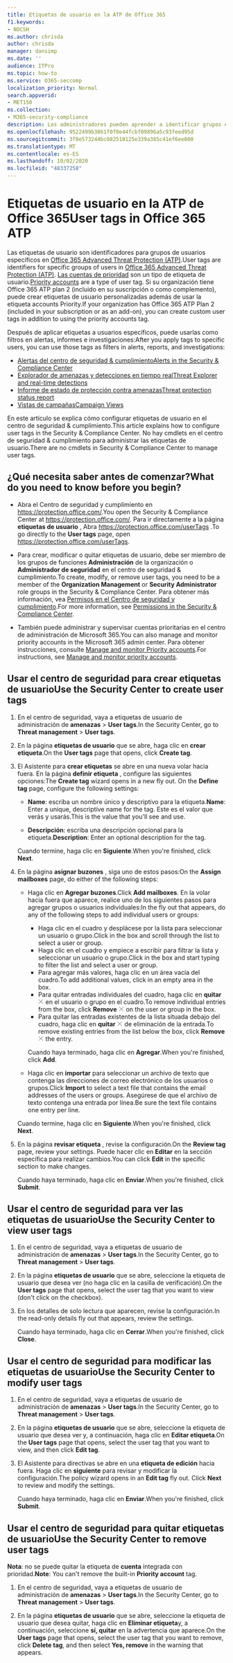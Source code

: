 ```yaml
---
title: Etiquetas de usuario en la ATP de Office 365
f1.keywords:
- NOCSH
ms.author: chrisda
author: chrisda
manager: dansimp
ms.date: ''
audience: ITPro
ms.topic: how-to
ms.service: O365-seccomp
localization_priority: Normal
search.appverid:
- MET150
ms.collection:
- M365-security-compliance
description: Los administradores pueden aprender a identificar grupos específicos de usuarios con etiquetas de usuario en Office 365 ATP plan 2. El filtrado de etiquetas está disponible a través de alertas, informes e investigaciones en Office 365 ATP para identificar rápidamente los usuarios etiquetados.
ms.openlocfilehash: 9522499b3861f0f0e44fcbf09896a5c93feed95d
ms.sourcegitcommit: 3f8e573244bc082518125e339a385c41ef6ee800
ms.translationtype: MT
ms.contentlocale: es-ES
ms.lasthandoff: 10/02/2020
ms.locfileid: "48337258"
---
```

# <a name="user-tags-in-office-365-atp"></a><span data-ttu-id="33298-104">Etiquetas de usuario en la ATP de Office 365</span><span class="sxs-lookup"><span data-stu-id="33298-104">User tags in Office 365 ATP</span></span>

<span data-ttu-id="33298-105">Las etiquetas de usuario son identificadores para grupos de usuarios específicos en [Office 365 Advanced Threat Protection (ATP)](office-365-atp.md).</span><span class="sxs-lookup"><span data-stu-id="33298-105">User tags are identifiers for specific groups of users in [Office 365 Advanced Threat Protection (ATP)](office-365-atp.md).</span></span> <span data-ttu-id="33298-106">[Las cuentas de prioridad](https://docs.microsoft.com/microsoft-365/admin/setup/priority-accounts) son un tipo de etiqueta de usuario.</span><span class="sxs-lookup"><span data-stu-id="33298-106">[Priority accounts](https://docs.microsoft.com/microsoft-365/admin/setup/priority-accounts) are a type of user tag.</span></span> <span data-ttu-id="33298-107">Si su organización tiene Office 365 ATP plan 2 (incluido en su suscripción o como complemento), puede crear etiquetas de usuario personalizadas además de usar la etiqueta accounts Priority.</span><span class="sxs-lookup"><span data-stu-id="33298-107">If your organization has Office 365 ATP Plan 2 (included in your subscription or as an add-on), you can create custom user tags in addition to using the priority accounts tag.</span></span>

<span data-ttu-id="33298-108">Después de aplicar etiquetas a usuarios específicos, puede usarlas como filtros en alertas, informes e investigaciones:</span><span class="sxs-lookup"><span data-stu-id="33298-108">After you apply tags to specific users, you can use those tags as filters in alerts, reports, and investigations:</span></span>

- [<span data-ttu-id="33298-109">Alertas del centro de seguridad & cumplimiento</span><span class="sxs-lookup"><span data-stu-id="33298-109">Alerts in the Security & Compliance Center</span></span>](alerts.md)
- [<span data-ttu-id="33298-110">Explorador de amenazas y detecciones en tiempo real</span><span class="sxs-lookup"><span data-stu-id="33298-110">Threat Explorer and real-time detections</span></span>](threat-explorer.md)
- [<span data-ttu-id="33298-111">Informe de estado de protección contra amenazas</span><span class="sxs-lookup"><span data-stu-id="33298-111">Threat protection status report</span></span>](view-email-security-reports.md#threat-protection-status-report)
- [<span data-ttu-id="33298-112">Vistas de campañas</span><span class="sxs-lookup"><span data-stu-id="33298-112">Campaign Views</span></span>](campaigns.md)

<span data-ttu-id="33298-113">En este artículo se explica cómo configurar etiquetas de usuario en el centro de seguridad & cumplimiento.</span><span class="sxs-lookup"><span data-stu-id="33298-113">This article explains how to configure user tags in the Security & Compliance Center.</span></span> <span data-ttu-id="33298-114">No hay cmdlets en el centro de seguridad & cumplimiento para administrar las etiquetas de usuario.</span><span class="sxs-lookup"><span data-stu-id="33298-114">There are no cmdlets in Security & Compliance Center to manage user tags.</span></span>

## <a name="what-do-you-need-to-know-before-you-begin"></a><span data-ttu-id="33298-115">¿Qué necesita saber antes de comenzar?</span><span class="sxs-lookup"><span data-stu-id="33298-115">What do you need to know before you begin?</span></span>

- <span data-ttu-id="33298-116">Abra el Centro de seguridad y cumplimiento en <https://protection.office.com/>.</span><span class="sxs-lookup"><span data-stu-id="33298-116">You open the Security & Compliance Center at <https://protection.office.com/>.</span></span> <span data-ttu-id="33298-117">Para ir directamente a la página **etiquetas de usuario** , Abra <https://protection.office.com/userTags> .</span><span class="sxs-lookup"><span data-stu-id="33298-117">To go directly to the **User tags** page, open <https://protection.office.com/userTags>.</span></span>

- <span data-ttu-id="33298-118">Para crear, modificar o quitar etiquetas de usuario, debe ser miembro de los grupos de funciones **Administración** de la organización o **Administrador de seguridad** en el centro de seguridad & cumplimiento.</span><span class="sxs-lookup"><span data-stu-id="33298-118">To create, modify, or remove user tags, you need to be a member of the **Organization Management** or **Security Administrator** role groups in the Security & Compliance Center.</span></span> <span data-ttu-id="33298-119">Para obtener más información, vea [Permisos en el Centro de seguridad y cumplimiento](permissions-in-the-security-and-compliance-center.md).</span><span class="sxs-lookup"><span data-stu-id="33298-119">For more information, see [Permissions in the Security & Compliance Center](permissions-in-the-security-and-compliance-center.md).</span></span>

- <span data-ttu-id="33298-120">También puede administrar y supervisar cuentas prioritarias en el centro de administración de Microsoft 365.</span><span class="sxs-lookup"><span data-stu-id="33298-120">You can also manage and monitor priority accounts in the Microsoft 365 admin center.</span></span> <span data-ttu-id="33298-121">Para obtener instrucciones, consulte [Manage and monitor Priority accounts](https://docs.microsoft.com/microsoft-365/admin/setup/priority-accounts).</span><span class="sxs-lookup"><span data-stu-id="33298-121">For instructions, see [Manage and monitor priority accounts](https://docs.microsoft.com/microsoft-365/admin/setup/priority-accounts).</span></span>

## <a name="use-the-security-center-to-create-user-tags"></a><span data-ttu-id="33298-122">Usar el centro de seguridad para crear etiquetas de usuario</span><span class="sxs-lookup"><span data-stu-id="33298-122">Use the Security Center to create user tags</span></span>

1. <span data-ttu-id="33298-123">En el centro de seguridad, vaya a etiquetas de usuario de administración de **amenazas** \> **User tags**.</span><span class="sxs-lookup"><span data-stu-id="33298-123">In the Security Center, go to **Threat management** \> **User tags**.</span></span>

2. <span data-ttu-id="33298-124">En la página **etiquetas de usuario** que se abre, haga clic en **crear etiqueta**.</span><span class="sxs-lookup"><span data-stu-id="33298-124">On the **User tags** page that opens, click **Create tag**.</span></span>

3. <span data-ttu-id="33298-125">El Asistente para **crear etiquetas** se abre en una nueva volar hacia fuera. En la página **definir etiqueta** , configure las siguientes opciones:</span><span class="sxs-lookup"><span data-stu-id="33298-125">The **Create tag** wizard opens in a new fly out. On the **Define tag** page, configure the following settings:</span></span>

   - <span data-ttu-id="33298-126">**Name**: escriba un nombre único y descriptivo para la etiqueta.</span><span class="sxs-lookup"><span data-stu-id="33298-126">**Name**: Enter a unique, descriptive name for the tag.</span></span> <span data-ttu-id="33298-127">Este es el valor que verás y usarás.</span><span class="sxs-lookup"><span data-stu-id="33298-127">This is the value that you'll see and use.</span></span>

   - <span data-ttu-id="33298-128">**Descripción**: escriba una descripción opcional para la etiqueta.</span><span class="sxs-lookup"><span data-stu-id="33298-128">**Description**: Enter an optional description for the tag.</span></span>

   <span data-ttu-id="33298-129">Cuando termine, haga clic en **Siguiente**.</span><span class="sxs-lookup"><span data-stu-id="33298-129">When you're finished, click **Next**.</span></span>

4. <span data-ttu-id="33298-130">En la página **asignar buzones** , siga uno de estos pasos:</span><span class="sxs-lookup"><span data-stu-id="33298-130">On the **Assign mailboxes** page, do either of the following steps:</span></span>

   - <span data-ttu-id="33298-131">Haga clic en **Agregar buzones**.</span><span class="sxs-lookup"><span data-stu-id="33298-131">Click **Add mailboxes**.</span></span> <span data-ttu-id="33298-132">En la volar hacia fuera que aparece, realice uno de los siguientes pasos para agregar grupos o usuarios individuales:</span><span class="sxs-lookup"><span data-stu-id="33298-132">In the fly out that appears, do any of the following steps to add individual users or groups:</span></span>

     - <span data-ttu-id="33298-133">Haga clic en el cuadro y desplácese por la lista para seleccionar un usuario o grupo.</span><span class="sxs-lookup"><span data-stu-id="33298-133">Click in the box and scroll through the list to select a user or group.</span></span>
     - <span data-ttu-id="33298-134">Haga clic en el cuadro y empiece a escribir para filtrar la lista y seleccionar un usuario o grupo.</span><span class="sxs-lookup"><span data-stu-id="33298-134">Click in the box and start typing to filter the list and select a user or group.</span></span>
     - <span data-ttu-id="33298-135">Para agregar más valores, haga clic en un área vacía del cuadro.</span><span class="sxs-lookup"><span data-stu-id="33298-135">To add additional values, click in an empty area in the box.</span></span>
     - <span data-ttu-id="33298-136">Para quitar entradas individuales del cuadro, haga clic en **quitar** ![ icono de eliminación ](../../media/scc-remove-icon.png) en el usuario o grupo en el cuadro.</span><span class="sxs-lookup"><span data-stu-id="33298-136">To remove individual entries from the box, click **Remove** ![Remove icon](../../media/scc-remove-icon.png) on the user or group in the box.</span></span>
     - <span data-ttu-id="33298-137">Para quitar las entradas existentes de la lista situada debajo del cuadro, haga clic en **quitar** ![ icono ](../../media/scc-remove-icon.png) de eliminación de la entrada.</span><span class="sxs-lookup"><span data-stu-id="33298-137">To remove existing entries from the list below the box, click **Remove** ![Remove icon](../../media/scc-remove-icon.png) the entry.</span></span>

     <span data-ttu-id="33298-138">Cuando haya terminado, haga clic en **Agregar**.</span><span class="sxs-lookup"><span data-stu-id="33298-138">When you're finished, click **Add**.</span></span>

   - <span data-ttu-id="33298-139">Haga clic en **importar** para seleccionar un archivo de texto que contenga las direcciones de correo electrónico de los usuarios o grupos.</span><span class="sxs-lookup"><span data-stu-id="33298-139">Click **Import** to select a text file that contains the email addresses of the users or groups.</span></span> <span data-ttu-id="33298-140">Asegúrese de que el archivo de texto contenga una entrada por línea.</span><span class="sxs-lookup"><span data-stu-id="33298-140">Be sure the text file contains one entry per line.</span></span>

   <span data-ttu-id="33298-141">Cuando termine, haga clic en **Siguiente**.</span><span class="sxs-lookup"><span data-stu-id="33298-141">When you're finished, click **Next**.</span></span>

5. <span data-ttu-id="33298-142">En la página **revisar etiqueta** , revise la configuración.</span><span class="sxs-lookup"><span data-stu-id="33298-142">On the **Review tag** page, review your settings.</span></span> <span data-ttu-id="33298-143">Puede hacer clic en **Editar** en la sección específica para realizar cambios.</span><span class="sxs-lookup"><span data-stu-id="33298-143">You can click **Edit** in the specific section to make changes.</span></span>

   <span data-ttu-id="33298-144">Cuando haya terminado, haga clic en **Enviar**.</span><span class="sxs-lookup"><span data-stu-id="33298-144">When you're finished, click **Submit**.</span></span>

## <a name="use-the-security-center-to-view-user-tags"></a><span data-ttu-id="33298-145">Usar el centro de seguridad para ver las etiquetas de usuario</span><span class="sxs-lookup"><span data-stu-id="33298-145">Use the Security Center to view user tags</span></span>

1. <span data-ttu-id="33298-146">En el centro de seguridad, vaya a etiquetas de usuario de administración de **amenazas** \> **User tags**.</span><span class="sxs-lookup"><span data-stu-id="33298-146">In the Security Center, go to **Threat management** \> **User tags**.</span></span>

2. <span data-ttu-id="33298-147">En la página **etiquetas de usuario** que se abre, seleccione la etiqueta de usuario que desea ver (no haga clic en la casilla de verificación).</span><span class="sxs-lookup"><span data-stu-id="33298-147">On the **User tags** page that opens, select the user tag that you want to view (don't click on the checkbox).</span></span>

3. <span data-ttu-id="33298-148">En los detalles de solo lectura que aparecen, revise la configuración.</span><span class="sxs-lookup"><span data-stu-id="33298-148">In the read-only details fly out that appears, review the settings.</span></span>

   <span data-ttu-id="33298-149">Cuando haya terminado, haga clic en **Cerrar**.</span><span class="sxs-lookup"><span data-stu-id="33298-149">When you're finished, click **Close**.</span></span>

## <a name="use-the-security-center-to-modify-user-tags"></a><span data-ttu-id="33298-150">Usar el centro de seguridad para modificar las etiquetas de usuario</span><span class="sxs-lookup"><span data-stu-id="33298-150">Use the Security Center to modify user tags</span></span>

1. <span data-ttu-id="33298-151">En el centro de seguridad, vaya a etiquetas de usuario de administración de **amenazas** \> **User tags**.</span><span class="sxs-lookup"><span data-stu-id="33298-151">In the Security Center, go to **Threat management** \> **User tags**.</span></span>

2. <span data-ttu-id="33298-152">En la página **etiquetas de usuario** que se abre, seleccione la etiqueta de usuario que desea ver y, a continuación, haga clic en **Editar etiqueta**.</span><span class="sxs-lookup"><span data-stu-id="33298-152">On the **User tags** page that opens, select the user tag that you want to view, and then click **Edit tag**.</span></span>

3. <span data-ttu-id="33298-153">El Asistente para directivas se abre en una **etiqueta de edición** hacia fuera. Haga clic en **siguiente** para revisar y modificar la configuración.</span><span class="sxs-lookup"><span data-stu-id="33298-153">The policy wizard opens in an **Edit tag** fly out. Click **Next** to review and modify the settings.</span></span>

   <span data-ttu-id="33298-154">Cuando haya terminado, haga clic en **Enviar**.</span><span class="sxs-lookup"><span data-stu-id="33298-154">When you're finished, click **Submit**.</span></span>

## <a name="use-the-security-center-to-remove-user-tags"></a><span data-ttu-id="33298-155">Usar el centro de seguridad para quitar etiquetas de usuario</span><span class="sxs-lookup"><span data-stu-id="33298-155">Use the Security Center to remove user tags</span></span>

<span data-ttu-id="33298-156">**Nota**: no se puede quitar la etiqueta de **cuenta** integrada con prioridad.</span><span class="sxs-lookup"><span data-stu-id="33298-156">**Note**: You can't remove the built-in **Priority account** tag.</span></span>

1. <span data-ttu-id="33298-157">En el centro de seguridad, vaya a etiquetas de usuario de administración de **amenazas** \> **User tags**.</span><span class="sxs-lookup"><span data-stu-id="33298-157">In the Security Center, go to **Threat management** \> **User tags**.</span></span>

2. <span data-ttu-id="33298-158">En la página **etiquetas de usuario** que se abre, seleccione la etiqueta de usuario que desea quitar, haga clic en **Eliminar etiqueta**y, a continuación, seleccione **sí, quitar** en la advertencia que aparece.</span><span class="sxs-lookup"><span data-stu-id="33298-158">On the **User tags** page that opens, select the user tag that you want to remove, click **Delete tag**, and then select **Yes, remove** in the warning that appears.</span></span>
